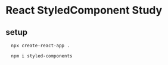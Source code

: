 # React StyledComponent Study



## setup
```
  npx create-react-app .

  npm i styled-components
```